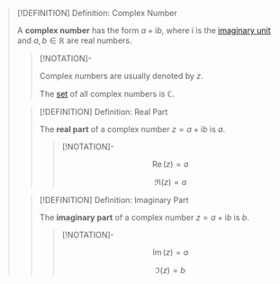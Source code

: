 >[!DEFINITION] Definition: Complex Number
>
>A **complex number** has the form $a + \mathrm{i}b$, where $\mathrm{i}$ is the [imaginary unit](The%20Imaginary%20Unit.md) and $a,b \in \mathbb{R}$ are real numbers.
>
>>[!NOTATION]-
>>
>>Complex numbers are usually denoted by $z$.
>>
>>The [set](../../../Set%20Theory/Set.md) of all complex numbers is $\mathbb{C}$.
>>
>
>>[!DEFINITION] Definition: Real Part
>>
>>The **real part** of a complex number $z = a + \mathrm{i}b$ is $a$.
>>
>>>[!NOTATION]-
>>>
>>>$$\operatorname{Re}(z) = a$$
>>>
>>>$$\Re(z) = a$$
>>>
>>
>
>>[!DEFINITION] Definition: Imaginary Part
>>
>>The **imaginary part** of a complex number $z = a + \mathrm{i}b$ is $b$.
>>
>>>[!NOTATION]-
>>>
>>>$$\operatorname{Im}(z) = a$$
>>>
>>>$$\Im(z) = b$$
>>>
>>
>